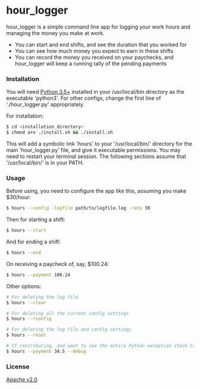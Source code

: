 # hour_logger

hour_logger is a simple command line app for logging your work hours and managing the money you make at work.

  - You can start and end shifts, and see the duration that you worked for
  - You can see how much money you expect to earn in these shifts
  - You can record the money you received on your paychecks, and hour_logger will keep a running tally of the pending payments

### Installation

You will need [Python 3.5+](https://www.python.org/downloads/) installed in your /usr/local/bin directory as the executable 'python3'. For other configs, change the first line of './hour_logger.py' appropriately.

For installation:
```sh
$ cd <installation_directory>
$ chmod a+x ./install.sh && ./install.sh
```

This will add a symbolic link 'hours' to your '/usr/local/bin/' directory for the main 'hour_logger.py' file, and give it executable permissions. You may need to restart your terminal session. The following sections assume that '/usr/local/bin/' is in your PATH.

### Usage

Before using, you need to configure the app like this, assuming you make $30/hour:

```sh
$ hours --config -logfile path/to/logfile.log -rate 30
```

Then for starting a shift:
```sh
$ hours --start
```

And for ending a shift:
```sh
$ hours --end
```

On receiving a paycheck of, say, $100.24:
```sh
$ hours --payment 100.24
```

Other options:
```sh
# For deleting the log file
$ hours --clear

# For deleting all the current config settings
$ hours --rconfig

# For deleting the log file and config settings
$ hours --reset

# If contributing, and want to see the entire Python exception stack trace, use --debug flag with any other option. e.g.:
$ hours --payment 34.5 --debug
```
### License

[Apache v2.0](https://github.com/udeyrishi/hour_logger/blob/master/LICENSE)


[//]: # (These are reference links used in the body of this note and get stripped out when the markdown processor does it's job. There is no need to format nicely because it shouldn't be seen. Thanks SO - http://stackoverflow.com/questions/4823468/store-comments-in-markdown-syntax)


   [dill]: <https://github.com/joemccann/dillinger>
   [git-repo-url]: <https://github.com/joemccann/dillinger.git>
   [john gruber]: <http://daringfireball.net>
   [@thomasfuchs]: <http://twitter.com/thomasfuchs>
   [df1]: <http://daringfireball.net/projects/markdown/>
   [marked]: <https://github.com/chjj/marked>
   [Ace Editor]: <http://ace.ajax.org>
   [node.js]: <http://nodejs.org>
   [Twitter Bootstrap]: <http://twitter.github.com/bootstrap/>
   [keymaster.js]: <https://github.com/madrobby/keymaster>
   [jQuery]: <http://jquery.com>
   [@tjholowaychuk]: <http://twitter.com/tjholowaychuk>
   [express]: <http://expressjs.com>
   [AngularJS]: <http://angularjs.org>
   [Gulp]: <http://gulpjs.com>

   [PlDb]: <https://github.com/joemccann/dillinger/tree/master/plugins/dropbox/README.md>
   [PlGh]:  <https://github.com/joemccann/dillinger/tree/master/plugins/github/README.md>
   [PlGd]: <https://github.com/joemccann/dillinger/tree/master/plugins/googledrive/README.md>
   [PlOd]: <https://github.com/joemccann/dillinger/tree/master/plugins/onedrive/README.md>


